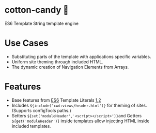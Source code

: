 # cotton-candy 🍬

ES6 Template String template engine


# Use Cases
- Substituting parts of the template with applications specific variables.
- Uniform site theming through included HTML.
- The dynamic creation of Navigation Elements from Arrays.

# Features
- Base features from [ES6](https://tc39.github.io/ecma262/#sec-template-literals) Template Literals [1],[2]
- Includes ``${include('cwd:views/header.html')}`` for theming of sites. (Supports configTools paths.)
- Setters ``${set('moduleHeader','<script></script>')}``and Getters ``${get('moduleHeader')}`` inside templates allow injecting HTML inside included templates.




[1]: https://developer.mozilla.org/en/docs/Web/JavaScript/Reference/Template_literals
[2]: http://exploringjs.com/es6/ch_template-literals.html
